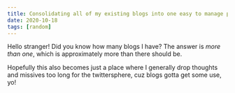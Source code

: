 ```yaml
---
title: Consolidating all of my existing blogs into one easy to manage personal place
date: 2020-10-18
tags: [random]
---
```


Hello stranger! Did you know how many blogs I have? The answer is _more than one_, which is approximately more than there should be.

Hopefully this also becomes just a place where I generally drop thoughts and missives too long for the twittersphere, cuz blogs gotta get some use, yo!
